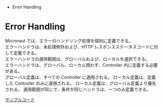 <!-- toc -->
- Error Handling

# Error Handling
Micronaut では、エラーのハンドリング処理を個別に定義できる。  
エラーハンドラは、未処理例外および、HTTP レスポンスステータスコードに対して定義できる。  
エラーハンドラの適用範囲は、グローバルおよび、ローカルを選択できる。  
エラーハンドラは、グローバル、ローカル問わず、Controller 内に定義する必要がある。  
グローバル定義は、すべての Controller に適用される。
ローカル定義は、定義した Controller のみに適用される。
ローカル定義は、グローバル定義より優先される。
適用範囲が同じで、条件が同じハンドラは、一つのみ定義できる。

[サンプルコード](../../src/main/kotlin/micronaut/kotlin/coroutine/sample/GlobalErrorHandlerController.kt)
